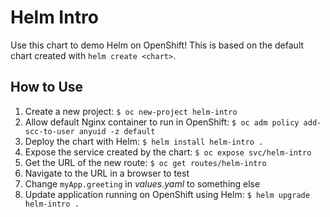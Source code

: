 # Helm Intro

Use this chart to demo Helm on OpenShift! This is based on the default chart
created with `helm create <chart>`.

## How to Use

1. Create a new project: `$ oc new-project helm-intro`
2. Allow default Nginx container to run in OpenShift: `$ oc adm policy add-scc-to-user anyuid -z default`
3. Deploy the chart with Helm: `$ helm install helm-intro .`
4. Expose the service created by the chart: `$ oc expose svc/helm-intro`
5. Get the URL of the new route: `$ oc get routes/helm-intro`
6. Navigate to the URL in a browser to test
7. Change `myApp.greeting` in *values.yaml* to something else
8. Update application running on OpenShift using Helm: `$ helm upgrade helm-intro .`
